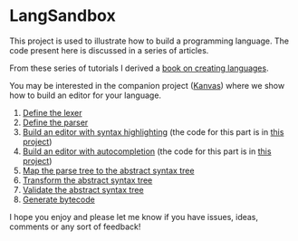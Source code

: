 # LangSandbox

This project is used to illustrate how to build a programming language. The code present here is discussed in a series of articles.

From these series of tutorials I derived a [book on creating languages](https://tomassetti.me/create-languages).


You may be interested in the companion project ([Kanvas](https://github.com/ftomassetti/kanvas)) where we show how to build an editor for your language.

1. [Define the lexer](http://tomassetti.me/getting-started-with-antlr-building-a-simple-expression-language/)
2. [Define the parser](http://tomassetti.me/building-and-testing-a-parser-with-antlr-and-kotlin/)
3. [Build an editor with syntax highlighting]() (the code for this part is in [this project](https://github.com/ftomassetti/kanvas))
4. [Build an editor with autocompletion]() (the code for this part is in [this project](https://github.com/ftomassetti/kanvas))
5. [Map the parse tree to the abstract syntax tree](http://tomassetti.me/parse-tree-abstract-syntax-tree/)
6. [Transform the abstract syntax tree](http://tomassetti.me/model-to-model-transformations/)
7. [Validate the abstract syntax tree](http://tomassetti.me/building-compiler-language-validation/)
8. [Generate bytecode](http://tomassetti.me/generating-bytecode/)

I hope you enjoy and please let me know if you have issues, ideas, comments or any sort of feedback!

